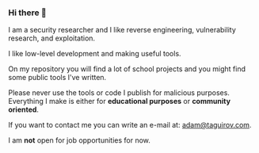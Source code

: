 ### Hi there 👋

I am a security researcher and I like reverse engineering, vulnerability research, and exploitation.

I like low-level development and making useful tools.

On my repository you will find a lot of school projects and you might find some public tools I've written.

Please never use the tools or code I publish for malicious purposes. Everything I make is either for **educational purposes** or **community oriented**.

If you want to contact me you can write an e-mail at: adam@taguirov.com.

I am **not** open for job opportunities for now.

<!--
**AdamTaguirov/AdamTaguirov** is a ✨ _special_ ✨ repository because its `README.md` (this file) appears on your GitHub profile.

Here are some ideas to get you started:

- 🔭 I’m currently working on ...
- 🌱 I’m currently learning ...
- 👯 I’m looking to collaborate on ...
- 🤔 I’m looking for help with ...
- 💬 Ask me about ...
- 📫 How to reach me: ...
- 😄 Pronouns: ...
- ⚡ Fun fact: ...
-->

